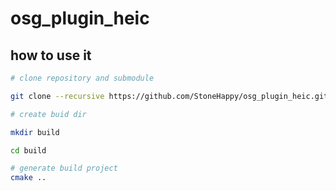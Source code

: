 # osg_plugin_heic


## how to use it
```bash
# clone repository and submodule

git clone --recursive https://github.com/StoneHappy/osg_plugin_heic.git

# create buid dir

mkdir build

cd build

# generate build project
cmake ..
```
